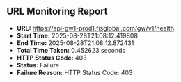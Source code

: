 ## URL Monitoring Report

- **URL:** https://api-gw1-prod1.fisglobal.com/gw/v1/health
- **Start Time:** 2025-08-28T21:08:12.419808
- **End Time:** 2025-08-28T21:08:12.872431
- **Total Time Taken:** 0.452623 seconds
- **HTTP Status Code:** 403
- **Status:** Failure
- **Failure Reason:** HTTP Status Code: 403
